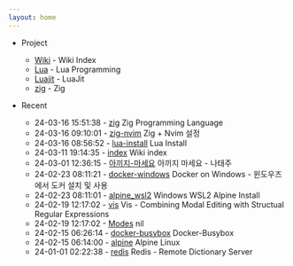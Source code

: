 ```yaml
---
layout: home
---
```


* Project
	- [Wiki](/wiki/index) - Wiki Index
	- [Lua](/wiki/lua) - Lua Programming
	- [Luajit](/wiki/luajit) - LuaJit
	- [zig](/wiki/zig) - Zig

* Recent
	- 24-03-16 15:51:38 - [zig](wiki/zig.md) Zig Programming Language
	- 24-03-16 09:10:01 - [zig-nvim](wiki/zig-nvim.md) Zig + Nvim 설정
	- 24-03-16 08:56:52 - [lua-install](wiki/lua-install.md) Lua Install
	- 24-03-11 19:14:35 - [index](wiki/index.md) Wiki index
	- 24-03-01 12:36:15 - [아끼지-마세요](wiki/아끼지-마세요.md) 아끼지 마세요 - 나태주
	- 24-02-23 08:11:21 - [docker-windows](wiki/docker-windows.md) Docker on Windows - 윈도우즈에서 도커 설치 및 사용
	- 24-02-23 08:11:01 - [alpine_wsl2](wiki/alpine_wsl2.md) Windows WSL2 Alpine Install
	- 24-02-19 12:17:02 - [vis](wiki/vis.md) Vis - Combining Modal Editing with Structual Regular Expressions
	- 24-02-19 12:17:02 - [Modes](wiki/Modes.md) nil
	- 24-02-15 06:26:14 - [docker-busybox](wiki/docker-busybox.md) Docker-Busybox
	- 24-02-15 06:14:00 - [alpine](wiki/alpine.md) Alpine Linux
	- 24-01-01 02:22:38 - [redis](wiki/redis.md) Redis - Remote Dictionary Server
